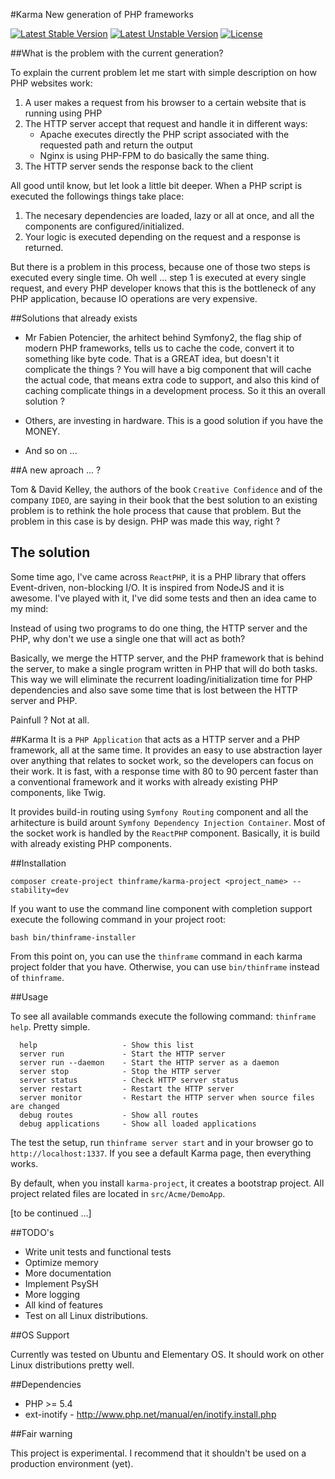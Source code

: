 #Karma
New generation of PHP frameworks

[![Latest Stable Version](https://poser.pugx.org/thinframe/karma/v/stable.png)](https://packagist.org/packages/thinframe/karma)
[![Latest Unstable Version](https://poser.pugx.org/thinframe/karma/v/unstable.png)](https://packagist.org/packages/thinframe/karma)
[![License](https://poser.pugx.org/thinframe/karma/license.png)](https://packagist.org/packages/thinframe/karma)

##What is the problem with the current generation?

To explain the current problem let me start with simple description on how PHP websites work:

1. A user makes a request from his browser to a certain website that is running using PHP
2. The HTTP server accept that request and handle it in different ways:
    * Apache executes directly the PHP script associated with the requested path and return the output
    * Nginx is using PHP-FPM to do basically the same thing.
3. The HTTP server sends the response back to the client


All good until know, but let look a little bit deeper. When a PHP script is executed the followings things take place:

1. The necesary dependencies are loaded, lazy or all at once, and all the components are configured/initialized.
2. Your logic is executed depending on the request and a response is returned.

But there is a problem in this process, because one of those two steps is executed every single time. Oh well ... 
step 1 is executed at every single request, and every PHP developer knows that this is the bottleneck of any PHP application, because IO operations are very expensive. 

##Solutions that already exists

* Mr Fabien Potencier, the arhitect behind Symfony2, the flag ship of modern PHP frameworks, tells us to cache the code, convert it to something like byte code. That is a GREAT idea, but doesn't it complicate the things ? You will have a big component that will cache the actual code, that means extra code to support, and also this kind of caching complicate things
in a development process. So it this an overall solution ? 

* Others, are investing in hardware. This is a good solution if you have the MONEY.
* And so on ... 


##A new aproach ... ?

Tom & David Kelley, the authors of the book `Creative Confidence` and of the company `IDEO`, are saying in their book that the best solution to an existing problem is to rethink the hole process that cause that problem. But the problem in this case is by design. PHP was made this way, right ? 

## The solution

Some time ago, I've came across `ReactPHP`, it is a PHP library that offers Event-driven, non-blocking I/O. It is inspired from NodeJS and it is awesome. I've played with it, I've did some tests and then an idea came to my mind:

Instead of using two programs to do one thing, the HTTP server and the PHP, why don't we use a single one that will act as both? 

Basically, we merge the HTTP server, and the PHP framework that is behind the server, to make a single program written in PHP that will do both tasks. This way we will eliminate the recurrent loading/initialization time for PHP dependencies and also save some time that is lost between the HTTP server and PHP.

Painfull ? Not at all. 

##Karma
It is a ` PHP Application ` that acts as a HTTP server and a PHP framework, all at the same time. It provides an easy to use abstraction layer over anything that relates to socket work, so the developers can focus on their work. It is fast, with a response time with 80 to 90 percent faster than a conventional framework and it works with already existing PHP components, like Twig. 

It provides build-in routing using `Symfony Routing` component and all the arhitecture is build arount `Symfony Dependency Injection Container`. Most of the socket work is handled by the `ReactPHP` component. Basically, it is build with already existing PHP components. 

##Installation

    composer create-project thinframe/karma-project <project_name> --stability=dev

If you want to use the command line component with completion support execute the following command in your project root:

    bash bin/thinframe-installer

From this point on, you can use the `thinframe` command in each karma project folder that you have. Otherwise, you can use `bin/thinframe` instead of `thinframe`.

##Usage

To see all available commands execute the following command: `thinframe help`. Pretty simple.

      help                   - Show this list
      server run             - Start the HTTP server
      server run --daemon    - Start the HTTP server as a daemon
      server stop            - Stop the HTTP server
      server status          - Check HTTP server status
      server restart         - Restart the HTTP server
      server monitor         - Restart the HTTP server when source files are changed
      debug routes           - Show all routes
      debug applications     - Show all loaded applications

The test the setup, run `thinframe server start` and in your browser go to `http://localhost:1337`. If you see a default Karma page, then everything works.

By default, when you install `karma-project`, it creates a bootstrap project. All project related files are located in `src/Acme/DemoApp`.

[to be continued ...]

##TODO's

* Write unit tests and functional tests
* Optimize memory
* More documentation
* Implement PsySH
* More logging
* All kind of features
* Test on all Linux distributions.

##OS Support

Currently was tested on Ubuntu and Elementary OS. It should work on other Linux distributions pretty well.

##Dependencies

* PHP >= 5.4
* ext-inotify - http://www.php.net/manual/en/inotify.install.php

##Fair warning

This project is experimental. I recommend that it shouldn't be used on a production environment (yet). 
